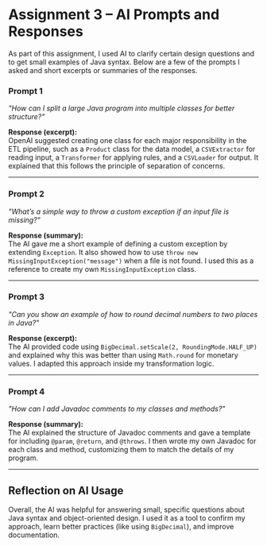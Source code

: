 # Assignment 3 – AI Prompts and Responses

As part of this assignment, I used AI to clarify certain design questions and to get small examples of Java syntax. Below are a few of the prompts I asked and short excerpts or summaries of the responses. 


### Prompt 1  
*"How can I split a large Java program into multiple classes for better structure?"*  

**Response (excerpt):**  
OpenAI suggested creating one class for each major responsibility in the ETL pipeline, such as a `Product` class for the data model, a `CSVExtractor` for reading input, a `Transformer` for applying rules, and a `CSVLoader` for output. It explained that this follows the principle of separation of concerns.

---

### Prompt 2  
*"What’s a simple way to throw a custom exception if an input file is missing?"*  

**Response (summary):**  
The AI gave me a short example of defining a custom exception by extending `Exception`. It also showed how to use `throw new MissingInputException("message")` when a file is not found. I used this as a reference to create my own `MissingInputException` class.

---

### Prompt 3  
*"Can you show an example of how to round decimal numbers to two places in Java?"*  

**Response (excerpt):**  
The AI provided code using `BigDecimal.setScale(2, RoundingMode.HALF_UP)` and explained why this was better than using `Math.round` for monetary values. I adapted this approach inside my transformation logic.

---

### Prompt 4  
*"How can I add Javadoc comments to my classes and methods?"*  

**Response (summary):**  
The AI explained the structure of Javadoc comments and gave a template for including `@param`, `@return`, and `@throws`. I then wrote my own Javadoc for each class and method, customizing them to match the details of my program.

---

## Reflection on AI Usage
Overall, the AI was helpful for answering small, specific questions about Java syntax and object-oriented design. I used it as a tool to confirm my approach, learn better practices (like using `BigDecimal`), and improve documentation. 